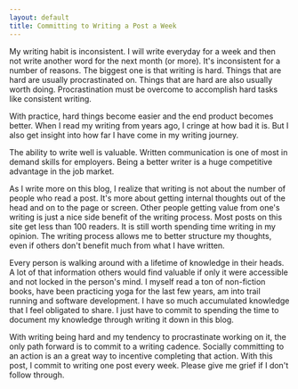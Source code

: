 ```yaml
---
layout: default
title: Committing to Writing a Post a Week
---
```


My writing habit is inconsistent. I will write everyday for a week and then not write another word for the next month (or more). It's inconsistent for a number of reasons. The biggest one is that writing is hard. Things that are hard are usually procrastinated on. Things that are hard are also usually worth doing. Procrastination must be overcome to accomplish hard tasks like consistent writing.

With practice, hard things become easier and the end product becomes better. When I read my writing from years ago, I cringe at how bad it is. But I also get insight into how far I have come in my writing journey.

The ability to write well is valuable. Written communication is one of most in demand skills for employers. Being a better writer is a huge competitive advantage in the job market.

As I write more on this blog, I realize that writing is not about the number of people who read a post. It's more about getting internal thoughts out of the head and on to the page or screen. Other people getting value from one's writing is just a nice side benefit of the writing process. Most posts on this site get less than 100 readers. It is still worth spending time writing in my opinion. The writing process allows me to better structure my thoughts, even if others don't benefit much from what I have written.

Every person is walking around with a lifetime of knowledge in their heads. A lot of that information others would find valuable if only it were accessible and not locked in the person's mind. I myself read a ton of non-fiction books, have been practicing yoga for the last few years, am into trail running and software development. I have so much accumulated knowledge that I feel obligated to share. I just have to commit to spending the time to document my knowledge through writing it down in this blog.

With writing being hard and my tendency to procrastinate working on it, the only path forward is to commit to a writing cadence. Socially committing to an action is an a great way to incentive completing that action. With this post, I commit to writing one post every week. Please give me grief if I don't follow through.
